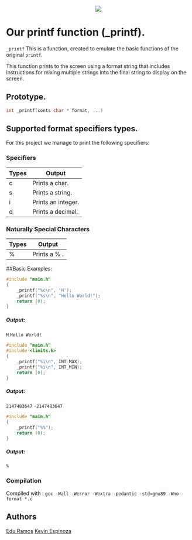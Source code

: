<p align="center">
  <img  src="https://ml.globenewswire.com/Resource/Download/a08e6c28-55be-44c8-8461-03544f094b38">
</p>


# Our printf function (_printf).

`_printf`  This is a function, created to emulate the basic functions of the original `printf`.

This function prints to the screen using a format string that includes instructions for mixing multiple strings into the final string to display on the screen.

## Prototype.
```c
int _printf(conts char * format, ...)
```
## Supported format specifiers types.
For this project we manage to print the following specifiers:
### Specifiers

Types | Output
------------- | -------------
c| Prints a char.
s| Prints a string.
i| Prints an integer.
d| Prints a decimal.

### Naturally Special Characters
Types | Output
------------- | -------------
%  | Prints a % .

##Basic Examples:
```c
#include "main.h"
{
	_printf("%c\n", 'H');
	_printf("%s\n", "Hello World!");
	return (0);
}
```
##### Output:
`H`
`Hello World!`

```c
#include "main.h"
#include <limits.h>
{
	_printf("%i\n", INT_MAX);
	_printf("%i\n", INT_MIN);
	return (0);
}
```
##### Output:
`2147483647`
`-2147483647`

```c
#include "main.h"
{
	_printf("%%");
	return (0);
}
```
##### Output:
`%`


### Compilation
Compiled with :  `gcc -Wall -Werror -Wextra -pedantic -std=gnu89 -Wno-format *.c`

## Authors
[Edu Ramos](https://github.com/EduRamos95)
[Kevin Espinoza](https://github.com/KevinYeff)

